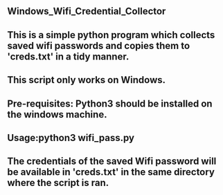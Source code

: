 ## Windows_Wifi_Credential_Collector



## This is a simple python program which collects saved wifi passwords and copies them to 'creds.txt' in a tidy manner.
## This script only works on Windows.

## Pre-requisites: Python3 should be installed on the windows machine.

## Usage:python3 wifi_pass.py

## The credentials of the saved Wifi password will be available in 'creds.txt' in the same directory where the script is ran.


